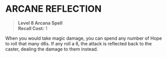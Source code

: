# ARCANE REFLECTION

> **Level 8 Arcana Spell**  
> **Recall Cost:** 1

When you would take magic damage, you can spend any number of Hope to roll that many d6s. If any roll a 6, the attack is reflected back to the caster, dealing the damage to them instead.
